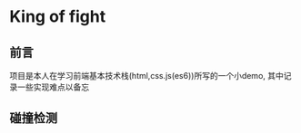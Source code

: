 # King of fight  
## 前言  
项目是本人在学习前端基本技术栈(html,css.js(es6))所写的一个小demo,
    其中记录一些实现难点以备忘  
## 碰撞检测  

